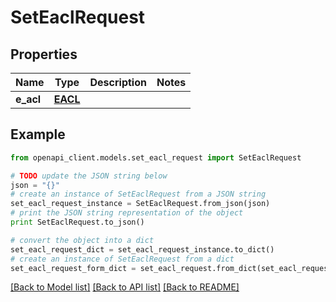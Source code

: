 # SetEaclRequest


## Properties

Name | Type | Description | Notes
------------ | ------------- | ------------- | -------------
**e_acl** | [**EACL**](EACL.md) |  | 

## Example

```python
from openapi_client.models.set_eacl_request import SetEaclRequest

# TODO update the JSON string below
json = "{}"
# create an instance of SetEaclRequest from a JSON string
set_eacl_request_instance = SetEaclRequest.from_json(json)
# print the JSON string representation of the object
print SetEaclRequest.to_json()

# convert the object into a dict
set_eacl_request_dict = set_eacl_request_instance.to_dict()
# create an instance of SetEaclRequest from a dict
set_eacl_request_form_dict = set_eacl_request.from_dict(set_eacl_request_dict)
```
[[Back to Model list]](../README.md#documentation-for-models) [[Back to API list]](../README.md#documentation-for-api-endpoints) [[Back to README]](../README.md)


